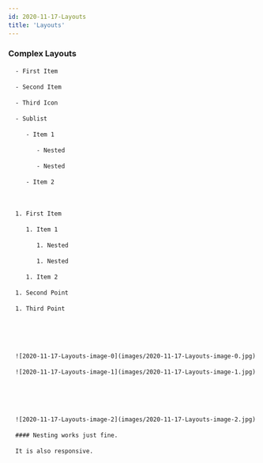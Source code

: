 ```yaml
---
id: 2020-11-17-Layouts
title: 'Layouts'
---
```


### Complex Layouts

      - First Item

      - Second Item

      - Third Icon

      - Sublist

         - Item 1

            - Nested

            - Nested

         - Item 2



      1. First Item

         1. Item 1

            1. Nested

            1. Nested

         1. Item 2

      1. Second Point

      1. Third Point





      ![2020-11-17-Layouts-image-0](images/2020-11-17-Layouts-image-0.jpg)

      ![2020-11-17-Layouts-image-1](images/2020-11-17-Layouts-image-1.jpg)





      ![2020-11-17-Layouts-image-2](images/2020-11-17-Layouts-image-2.jpg)

      #### Nesting works just fine.

      It is also responsive.
